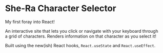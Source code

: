# She-Ra Character Selector

My first foray into React!

An interactive site that lets you click or navigate with your keyboard through a grid of characters. Renders information on that character as you select it!

Built using the new(ish) React hooks, `React.useState` and `React.useEffect`.
